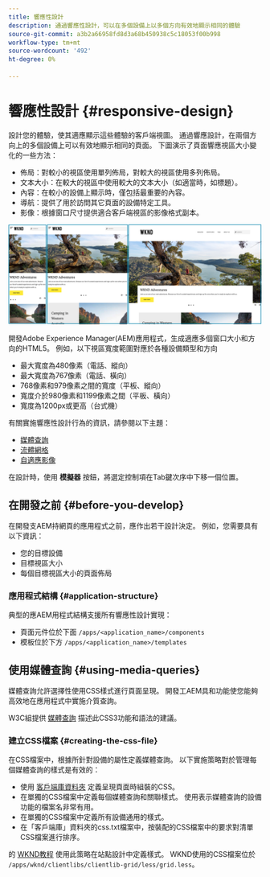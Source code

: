 ```yaml
---
title: 響應性設計
description: 通過響應性設計，可以在多個設備上以多個方向有效地顯示相同的體驗
source-git-commit: a3b2a66958fd8d3a68b450938c5c18053f00b998
workflow-type: tm+mt
source-wordcount: '492'
ht-degree: 0%

---
```



# 響應性設計 {#responsive-design}

設計您的體驗，使其適應顯示這些體驗的客戶端視圖。 通過響應設計，在兩個方向上的多個設備上可以有效地顯示相同的頁面。 下圖演示了頁面響應視區大小變化的一些方法：

* 佈局：對較小的視區使用單列佈局，對較大的視區使用多列佈局。
* 文本大小：在較大的視區中使用較大的文本大小（如適當時，如標題）。
* 內容：在較小的設備上顯示時，僅包括最重要的內容。
* 導航：提供了用於訪問其它頁面的設備特定工具。
* 影像：根據窗口尺寸提供適合客戶端視區的影像格式副本。

![響應性設計示例](assets/responsive-example.png)

開發Adobe Experience Manager(AEM)應用程式，生成適應多個窗口大小和方向的HTML5。 例如，以下視區寬度範圍對應於各種設備類型和方向

* 最大寬度為480像素（電話、縱向）
* 最大寬度為767像素（電話、橫向）
* 768像素和979像素之間的寬度（平板、縱向）
* 寬度介於980像素和1199像素之間（平板、橫向）
* 寬度為1200px或更高（台式機）

有關實施響應性設計行為的資訊，請參閱以下主題：

* [媒體查詢](#using-media-queries)
* [流體網格](#developing-a-fluid-grid)
* [自適應影像](#using-adaptive-images)

在設計時，使用 **模擬器** 按鈕，將選定控制項在Tab鍵次序中下移一個位置。

## 在開發之前 {#before-you-develop}

在開發支AEM持網頁的應用程式之前，應作出若干設計決定。 例如，您需要具有以下資訊：

* 您的目標設備
* 目標視區大小
* 每個目標視區大小的頁面佈局

### 應用程式結構 {#application-structure}

典型的應AEM用程式結構支援所有響應性設計實現：

* 頁面元件位於下面 `/apps/<application_name>/components`
* 模板位於下方 `/apps/<application_name>/templates`

## 使用媒體查詢 {#using-media-queries}

媒體查詢允許選擇性使用CSS樣式進行頁面呈現。 開發工AEM具和功能使您能夠高效地在應用程式中實施介質查詢。

W3C組提供 [媒體查詢](https://www.w3.org/TR/css3-mediaqueries/) 描述此CSS3功能和語法的建議。

### 建立CSS檔案 {#creating-the-css-file}

在CSS檔案中，根據所針對設備的屬性定義媒體查詢。 以下實施策略對於管理每個媒體查詢的樣式是有效的：

* 使用 [客戶端庫資料夾](clientlibs.md) 定義呈現頁面時組裝的CSS。
* 在單獨的CSS檔案中定義每個媒體查詢和關聯樣式。 使用表示媒體查詢的設備功能的檔案名非常有用。
* 在單獨的CSS檔案中定義所有設備通用的樣式。
* 在「客戶端庫」資料夾的css.txt檔案中，按裝配的CSS檔案中的要求對清單CSS檔案進行排序。

的 [WKND教程](develop-wknd-tutorial.md) 使用此策略在站點設計中定義樣式。 WKND使用的CSS檔案位於 `/apps/wknd/clientlibs/clientlib-grid/less/grid.less`。
